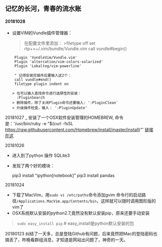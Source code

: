 
## 记忆的长河，青春的流水账 ##


  #### 20181028 ####
  - 设置VIM的Vundle插件管理器：
    > 在配置文件里添加：
        >filetype off
         set rtp+=~/.vim/bundle/Vundle.vim
         call vundle#begin()

         Plugin 'VundleVim/Vundle.vim'
         Plugin 'altercation/vim-colors-solarized'
         Plugin 'Lokaltog/vim-powerline'

         " 记得安装完插件后要输入这2个：
         call vundle#end()
         filetype plugin indent on

        > 也可以输入查找命令进行选择性的安装：
          :PluginSearch
        > 删除插件，除了关闭Plugin命令还要输入: ':PluginClean'
        > 升级插件检查，输入： ':PluginUpdate'



  20181027
  _ 安装了一个OSX软件安装管理的HOMEBREW,
    命令是：'/usr/bin/ruby -e "$(curl -fsSL https://raw.githubusercontent.com/Homebrew/install/master/install)"'
    [链接在这](https://brew.sh/index_zh-cn)

  20181026
  - 进入到了python 操作 SQLite3
  - 发现了两个好的模块：

    pip3 install "ipython[notebook]"
    pip3 install pandas

  20181024
  - 下载了MacVim，用`sudo vi /etc/paths`命令添加gvim 命令行的启动路径`/Applications.MacVim.app/Contents/bin`，这样就可以随时调用图形版的vim了
  - OSX系统默认安装的python2.7,竟然没有默认安装pip，原来还要手动安装
  > `sudo easy_install pip`   # easy_install是python默认安装的包



  20180123 纠结了一天多，总是登陆Github有问题，后来竟然把Mac的登陆密码也搞丢了，昨晚看群组消息，才知道是网站出问题了，神奇的一天。
